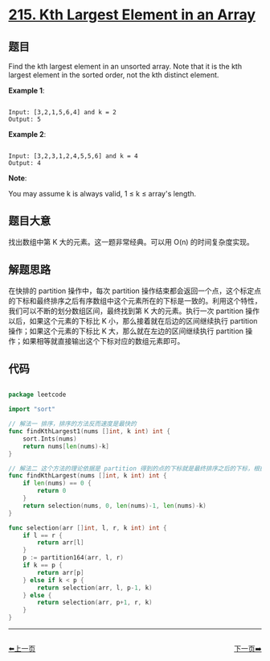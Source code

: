 # [215. Kth Largest Element in an Array](https://leetcode.com/problems/kth-largest-element-in-an-array/)

## 题目

Find the kth largest element in an unsorted array. Note that it is the kth largest element in the sorted order, not the kth distinct element.

**Example 1**:

```

Input: [3,2,1,5,6,4] and k = 2
Output: 5

```

**Example 2**:

```

Input: [3,2,3,1,2,4,5,5,6] and k = 4
Output: 4

```

**Note**:     

You may assume k is always valid, 1 ≤ k ≤ array's length.


## 题目大意

找出数组中第 K 大的元素。这一题非常经典。可以用 O(n) 的时间复杂度实现。

## 解题思路

在快排的 partition 操作中，每次 partition 操作结束都会返回一个点，这个标定点的下标和最终排序之后有序数组中这个元素所在的下标是一致的。利用这个特性，我们可以不断的划分数组区间，最终找到第 K 大的元素。执行一次 partition 操作以后，如果这个元素的下标比 K 小，那么接着就在后边的区间继续执行 partition 操作；如果这个元素的下标比 K 大，那么就在左边的区间继续执行 partition 操作；如果相等就直接输出这个下标对应的数组元素即可。



## 代码

```go

package leetcode

import "sort"

// 解法一 排序，排序的方法反而速度是最快的
func findKthLargest1(nums []int, k int) int {
	sort.Ints(nums)
	return nums[len(nums)-k]
}

// 解法二 这个方法的理论依据是 partition 得到的点的下标就是最终排序之后的下标，根据这个下标，我们可以判断第 K 大的数在哪里
func findKthLargest(nums []int, k int) int {
	if len(nums) == 0 {
		return 0
	}
	return selection(nums, 0, len(nums)-1, len(nums)-k)
}

func selection(arr []int, l, r, k int) int {
	if l == r {
		return arr[l]
	}
	p := partition164(arr, l, r)
	if k == p {
		return arr[p]
	} else if k < p {
		return selection(arr, l, p-1, k)
	} else {
		return selection(arr, p+1, r, k)
	}
}

```
----------------------------------------------
<div style="display: flex;justify-content: space-between;align-items: center;">
<p><a href="https://books.halfrost.com/leetcode/ChapterFour/0213.House-Robber-II/">⬅️上一页</a></p>
<p><a href="https://books.halfrost.com/leetcode/ChapterFour/0216.Combination-Sum-III/">下一页➡️</a></p>
</div>
